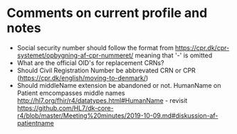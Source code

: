 # Comments on current profile and notes
* Social security number should follow the format from https://cpr.dk/cpr-systemet/opbygning-af-cpr-nummeret/ meaning that '-' is omitted
* What are the official OID's for replacement CRNs?
* Should Civil Registration Number be abbrevated CRN or CPR (https://cpr.dk/english/moving-to-denmark/)
* Should middleName extension be abandoned or not. HumanName on Patient emcompasses middle names http://hl7.org/fhir/r4/datatypes.html#HumanName - revisit https://github.com/HL7/dk-core-r4/blob/master/Meeting%20minutes/2019-10-09.md#diskussion-af-patientname
